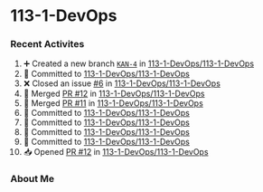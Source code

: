 # 113-1-DevOps

### Recent Activites
<!--START_SECTION:activity-->
1. ➕ Created a new branch [`KAN-4`](https://github.com/113-1-DevOps/113-1-DevOps/tree/KAN-4) in [113-1-DevOps/113-1-DevOps](https://github.com/113-1-DevOps/113-1-DevOps)
2. 📝 Committed to [113-1-DevOps/113-1-DevOps](https://github.com/113-1-DevOps/113-1-DevOps/commit/14532934de5c50558304d7ef884183bd08d02cbf)
3. ❌ Closed an issue [#6](https://github.com/113-1-DevOps/113-1-DevOps/issues/6) in [113-1-DevOps/113-1-DevOps](https://github.com/113-1-DevOps/113-1-DevOps)
4. 🔀 Merged [PR #12](https://github.com/113-1-DevOps/113-1-DevOps/pull/12) in [113-1-DevOps/113-1-DevOps](https://github.com/113-1-DevOps/113-1-DevOps)
5. 🔀 Merged [PR #11](https://github.com/113-1-DevOps/113-1-DevOps/pull/11) in [113-1-DevOps/113-1-DevOps](https://github.com/113-1-DevOps/113-1-DevOps)
6. 📝 Committed to [113-1-DevOps/113-1-DevOps](https://github.com/113-1-DevOps/113-1-DevOps/commit/9ed36f73f55718383747dbb7ae226067da42ea00)
7. 📝 Committed to [113-1-DevOps/113-1-DevOps](https://github.com/113-1-DevOps/113-1-DevOps/commit/7df2adc965dc530139a91d3483c37b932677d3de)
8. 📝 Committed to [113-1-DevOps/113-1-DevOps](https://github.com/113-1-DevOps/113-1-DevOps/commit/61ffa85f9b34065033a0ed021bfc4fa5188b0a36)
9. 📝 Committed to [113-1-DevOps/113-1-DevOps](https://github.com/113-1-DevOps/113-1-DevOps/commit/8372f82d27e15273557f8bc4d53393bd1a37816c)
10. 📥 Opened [PR #12](https://github.com/113-1-DevOps/113-1-DevOps/pull/12) in [113-1-DevOps/113-1-DevOps](https://github.com/113-1-DevOps/113-1-DevOps)
<!--END_SECTION:activity-->

### About Me
<!-- MYLINKS:START -->
<!-- MYLINKS:END -->
